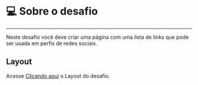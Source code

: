 # 💻 Sobre o desafio
---
Neste desafio você deve criar uma página com uma lista de links que pode ser usada em perfis de redes sociais.

## Layout
Acesse <a href="https://www.figma.com/file/yi1ycIyAW8QiGiX9bMFHkU/DD-%2F-Social-links/duplicate">Clicando aqui</a> o Layout do desafio.

